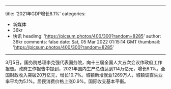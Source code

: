 
---
title: '2021年GDP增长8.1%'
categories: 
 - 新媒体
 - 36kr
 - 快讯
headimg: 'https://picsum.photos/400/300?random=8285'
author: 36kr
comments: false
date: Sat, 05 Mar 2022 01:15:14 GMT
thumbnail: 'https://picsum.photos/400/300?random=8285'
---

<div>   
3月5日，国务院总理李克强代表国务院，向十三届全国人大五次会议作政府工作报告。政府工作报告中提到，2021年国内生产总值达到114万亿元，增长8.1%。全国财政收入突破20万亿元，增长10.7%。城镇新增就业1269万人，城镇调查失业率平均为5.1%。居民消费价格上涨0.9%。国际收支基本平衡。  
</div>
            